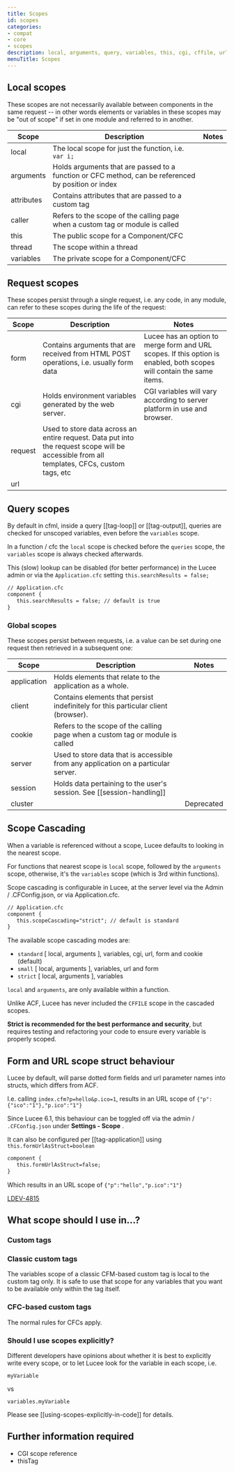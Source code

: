 ```yaml
---
title: Scopes
id: scopes
categories:
- compat
- core
- scopes
description: local, arguments, query, variables, this, cgi, cffile, url, form, cookie, client, thread, caller, request
menuTitle: Scopes
---
```


## Local scopes

These scopes are not necessarily available between components in the same request -- in other words elements or variables in these scopes may be "out of scope" if set in one module and referred to in another.

| Scope      |                    Description                                                   | Notes |
| ---------- | -------------------------------------------------------------------------------- | ----- |
| local      | The local scope for just the function, i.e. `var i;`                             |       |
| arguments  | Holds arguments that are passed to a function or CFC method, can be referenced by position or index                      |       |
| attributes | Contains attributes that are passed to a custom tag                              |       |
| caller     | Refers to the scope of the calling page when a custom tag or module is called    |       |
| this       | The public scope for a Component/CFC                                             |       |
| thread     | The scope within a thread                                                        |       |
| variables  | The private scope for a Component/CFC                                            |       |

## Request scopes

These scopes persist through a single request, i.e. any code, in any module, can refer to these scopes during the life of the request:

| Scope   |                    Description                                                                                                             | Notes                                                                                                                 |
| ------- | ------------------------------------------------------------------------------------------------------------------------------------------ | --------------------------------------------------------------------------------------------------------------------- |
| form    | Contains arguments that are received from HTML POST operations, i.e. usually form data                                                     | Lucee has an option to merge form and URL scopes. If this option is enabled, both scopes will contain the same items. |
| cgi     | Holds environment variables generated by the web server. |  CGI variables will vary according to server platform in use and browser.       |                                                                                                                       |               
| request | Used to store data across an entire request. Data put into the request scope will be accessible from all templates, CFCs, custom tags, etc |                                                                                                                       |
| url     |                                                                                                                                            |                                                                                                                       |

## Query scopes

By default in cfml, inside a query [[tag-loop]] or [[tag-output]], queries are checked for unscoped variables, even before the `variables` scope.

In a function / cfc the `local` scope is checked before the `queries` scope, the `variables` scope is always checked afterwards.

This (slow) lookup can be disabled (for better performance) in the Lucee admin or via the `Application.cfc` setting `this.searchResults = false;`

```cfml
// Application.cfc
component {
   this.searchResults = false; // default is true
}
```

### Global scopes

These scopes persist between requests, i.e. a value can be set during one request then retrieved in a subsequent one:

| Scope       | Description                                                                        | Notes      |
| ----------- | ---------------------------------------------------------------------------------- | ---------- |
| application |	Holds elements that relate to the application as a whole.                          |            |
| client      | Contains elements that persist indefinitely for this particular client (browser).  |            |
| cookie      | Refers to the scope of the calling page when a custom tag or module is called      |            |
| server      | Used to store data that is accessible from any application on a particular server. |            |
| session     | Holds data pertaining to the user's session. See [[session-handling]]              |            |
| cluster     |                                                                                    | Deprecated |

## Scope Cascading

When a variable is referenced without a scope, Lucee defaults to looking in the nearest scope.

For functions that nearest scope is `local` scope, followed by the `arguments` scope, otherwise, it's the `variables` scope (which is 3rd within functions).

Scope cascading is configurable in Lucee, at the server level via the Admin / .CFConfig.json, or via Application.cfc.

```cfml
// Application.cfc
component {
   this.scopeCascading="strict"; // default is standard
}
```

The available scope cascading modes are:

- `standard` [ local, arguments ], variables, cgi, url, form and cookie (default)
- `small` [ local, arguments ], variables, url and form
- `strict` [ local, arguments ], variables

`local` and `arguments`, are only available within a function.

Unlike ACF, Lucee has never included the `CFFILE` scope in the cascaded scopes.

**Strict is recommended for the best performance and security**, but requires testing and refactoring your code to ensure every variable is properly scoped.

## Form and URL scope struct behaviour

Lucee by default, will parse dotted form fields and url parameter names into structs, which differs from ACF.

I.e. calling `index.cfm?p=hello&p.ico=1`, results in an URL scope of `{"p":{"ico":"1"},"p.ico":"1"}`

Since Lucee 6.1, this behaviour can be toggled off via the admin / `.CFConfig.json` under **Settings - Scope** .

It can also be configured per [[tag-application]] using `this.formUrlAsStruct=boolean`

```cfml
component {
   this.formUrlAsStruct=false;
}
```

Which results in an URL scope of `{"p":"hello","p.ico":"1"}`

[LDEV-4815](https://luceeserver.atlassian.net/browse/LDEV-4815)

## What scope should I use in...? ##

### Custom tags ###

### Classic custom tags ###

The variables scope of a classic CFM-based custom tag is local to the custom tag only. It is safe to use that scope for any variables that you want to be available only within the tag itself.

### CFC-based custom tags ###

The normal rules for CFCs apply.

### Should I use scopes explicitly? ###

Different developers have opinions about whether it is best to explicitly write every scope, or to let Lucee look for the variable in each scope, i.e.

```lucee
myVariable
```

vs

```lucee
variables.myVariable
```

Please see [[using-scopes-explicitly-in-code]] for details.

## Further information required ##

* CGI scope reference
* thisTag
